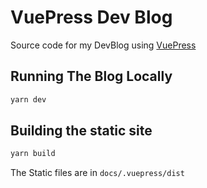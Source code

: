 # VuePress Dev Blog

Source code for my DevBlog using [VuePress](https://vuepress.vuejs.org/)

## Running The Blog Locally

```bash
yarn dev
```

## Building the static site

```bash
yarn build
```

The Static files are in `docs/.vuepress/dist`
